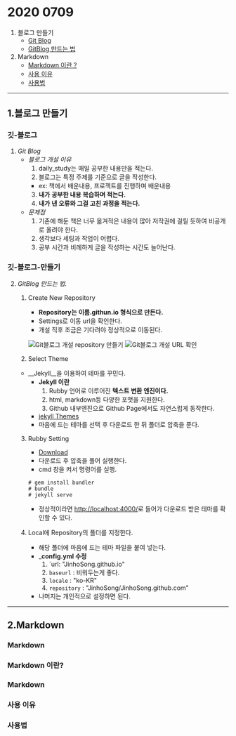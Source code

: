 # 2020 0709

1. 블로그 만들기
	* [Git Blog](#깃-블로그)
	* [GitBlog 만드는 법](#깃-블로그-만들기)
2. Markdown
	* [Markdown 이란 ?](#Markdown이란?)
	* [사용 이유](#사용이유)
	* [사용법](#사용법)

---

1.블로그 만들기
--------
### 깃-블로그
1. _Git Blog_
	* _블로그 개설 이유_
		1. daily_study는 매일 공부한 내용만을 적는다.
		2. 블로그는 특정 주제를 기준으로 글을 작성한다.
		 +  ex: 책에서 배운내용, 프로젝트를 진행하며 배운내용 
		3. __내가 공부한 내용 복습하며 적는다.__
		4. __내가 낸 오류와 그걸 고친 과정을 적는다.__
	* _문제점_
		1. 기존에 해둔 책은 너무 옮겨적은 내용이 많아 저작권에 걸릴 듯하여 비공개로 올려야 한다.
		2. 생각보다 세팅과 작업이 어렵다.
		3. 공부 시간과 비례하게 글을 작성하는 시간도 늘어난다.
      
### 깃-블로그-만들기
2. _GitBlog 만드는 법._
	1. Create New Repository
		* __Repository는 이름.githun.io 형식으로 만든다.__
		* Settings로 이동 url을 확인한다.
		* 개설 직후 조금은 기다려야 정상적으로 이동된다. 
		
		![Git블로그 개설 repository 만들기](https://user-images.githubusercontent.com/52272332/87450719-d6f46d80-c639-11ea-9ba2-e3cd96267c93.JPG)
		![Git블로그 개설 URL 확인](https://user-images.githubusercontent.com/52272332/87450725-d8259a80-c639-11ea-87ae-f208bd4b38f0.JPG)
	2. Select Theme
	* __Jekyll__을 이용하여 테마를 꾸민다. 
		* __Jekyll 이란__
			1. Rubby 언어로 이루어진 __텍스트 변환 엔진이다.__
			2. html, markdown등 다양한 포맷을 지원한다.
			3. Github 내부엔진으로 Github Page에서도 자연스럽게 동작한다.
		* [jekyll Themes](http://jekyllthemes.org/)
		* 마음에 드는 테마를 선택 후 다운로드 한 뒤 폴더로 압축을 푼다. 
		
	3. Rubby Setting
		* [Download]( https://rubyinstaller.org/downloads/)
		* 다운로드 후 압축을 풀어 실행한다.
		* cmd 창을 켜서 명령어를 실행.
		```
		# gem install bundler
		# bundle 
		# jekyll serve
		```
		* 정상적이라면 [http://localhost:4000/](http://localhost:4000/)로 들어가 다운로드 받은 테마를 확인할 수 있다.
		
	3. Local에 Repository의 폴더를 지정한다.
		* 해당 폴더에 마음에 드는 테마 파일을 붙여 넣는다.
		* ___config.yml 수정__
			1. `url: "JinhoSong.github.io"
			2. `baseurl` : 비워두는게 좋다. 
			3. `locale` : "ko-KR"
			4. `repository` : "JinhoSong/JinhoSong.github.com"
		* 나머지는 개인적으로 설정하면 된다.


---

2.Markdown
----------
### Markdown
### Markdown 이란?


### Markdown
### 사용 이유

### 사용법


